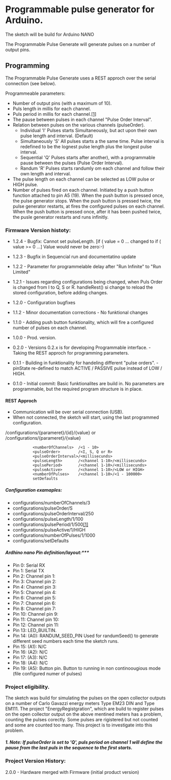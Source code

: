 # Programmable pulse generator for Arduino.
 The sketch will be build for Arduino NANO 

 The Programmable Pulse Generate will generate pulses on a number of output pins.

 ## Programming
 The Programmable Pulse Generate uses a REST approch over the serial connection (see below). 

  Programmeable parameters:
 - Number of output pins (with a maximum of 10).
 - Puls length in millis for each channel.
 - Puls period in millis for each channel.<span id="a1">[[1]](#f1)</span>
 - The pause between pulses in each channel "Pulse Order Interval".
 - Relation between pulses on the various channels (pulseOrder). 
   - Individual     'I' Pulses starts Simultaneously, but act upon their own pulse length and interval. (Default)
   - Simultaneously 'S' All pulses starts a the same time. Pulse interval is redefined to be the lognest pulse length plus the longest pulse interval.
   - Sequential     'Q' Pulses starts after another), with a programmable pause between the pulses (Pulse Order Interval). 
   - Randum         'R' Pulses starts randumly om each channel and follow their own length and interval.
 - The pulse length on each channel can be selected as LOW pulse or HIGH pulse.
 - Number of pulses fired on each channel. Initiated by a push button function attached to pin A5 (19).
   When the push button is pressed once, the pulse generator stops.
   When the push button is pressed twice, the pulse generator restarts, at fires the configured pulses on each channel.
   When the push button is pressed once, after it has been pushed twice, the pusle generator restarts and runs infinitly.
   
 ### **Firmware Version histoty:**
 * 1.2.4 - Bugfix: Cannot set pulseLength. [if ( value = 0 ... changed to  if ( value >= 0 ...] Value would never be zero:-)
 * 1.2.3 - Bugfix in Sequencial run and documentatino update
 * 1.2.2 - Parameter for programmelable delay after "Run Infinite" to "Run Limited"
 * 1.2.1 - Issues regarding configurations being changed, when Puls Order is changed from I to Q, S or R. handleRest() si change to reload the stored configuration, before adding changes.
 * 1.2.0 - Configuration bugfixes
 * 1.1.2 - Minor documentation corrections - No funktional changes

 * 1.1.0 - Adding push button funktionality, which will fire a configured number of pulses on each channel.
 * 1.0.0 - Prod. version.
 * 0.2.0 - Versions 0.2.x is for developing Programmable interface.
         - Taking the REST approch for programming parameters. 
 * 0.1.1 - Building in funktionality for handeling different "pulse orders".
         - pinState re-defined to match ACTIVE / PASSIVE pulse instead of LOW / HIGH.
 * 0.1.0 - Initial commit: Basic funktionalites are build in. No parameters are programmable, but the required program structure is in place.

#### REST Approch
 * Communication will be over serial connection (USB).
 * When not connected, the sketch will start, using the last programmed configuration.

/configurations/{parameret}/{id}/{value} or /configurations/{parameret}/{value} 

                <numberOfChannels>  /<1 - 10> 
                <pulseOrder>        /<I, S, Q or R>
                <pulseOrderInterval>/<millisecunds>
                <pulseLength>       /<channel 1-10>/<millisecunds>
                <pulsePeriod>       /<channel 1-10>/<millisecunds>
                <pulseActive>       /<channel 1-10>/<LOW or HIGH>
                <numberOfPulses>    /<channel 1-10>/<1 - 100000>
                setDefaults

 ##### Configuration examaples:
 * configurations/numberOfChannels/3
 * configurations/pulseOrder/S
 * configurations/pulseOrderInterval/250
 * configurations/pulseLength/1/100
 * configurations/pulsePeriod/1/500<span id="a1">[[1]](#f1)</span>
 * configurations/pulseActive/1/HIGH
 * configurations/numberOfPulses/1/1000
 * configurations/setDefaults
 
 

##### Ardhino nano Pin definition/layout:***
 * Pin  0: Serial RX
 * Pin  1: Serial TX
 * Pin  2: Channel pin 1:
 * Pin  3: Channel pin 2: 
 * Pin  4: Channel pin 3:
 * Pin  5: Channel pin 4:
 * Pin  6: Channel pin 5:
 * Pin  7: Channel pin 6:
 * Pin  8: Channel pin 7:
 * Pin  10: Channel pin 9:
 * Pin  11: Channel pin 10:
 * Pin  12: Channel pin 11:
 * Pin  13: LED_BUILTIN. 
 * Pin  14: (A0): RANDUM_SEED_PIN    Used for randumSeed() to generate different seed numbers each time the sketch runs.
 * Pin  15: (A1): N/C
 * Pin  16: (A2): N/C
 * Pin  17: (A3): N/C
 * Pin  18: (A4): N/C
 * Pin  19: (A5): Button pin. Button to running in non continoougious mode (file configured numer of pulses)


### Project eligibility. 
The sketch was build for simulating the pulses on the open collector outputs on a number of Carlo Gavazzi energy meters Type EM23 DIN and Type EM111.
The project "EnergyRegistgration", which are build to register pulses on the open collector output on the above mentined meters has a problem, counting the pulses corectly. Some pulses are rigistered but not counted and some are counted too many.
This project is to investigate into this problem.

##### 1. <span id="f1"></span>Note: If pulseOrder is set to 'Q', puls period on channel 1 will define the pause from the last puls in the sequence to the first starts. 

### **Project Version History:**
2.0.0 - Hardware merged with Firmware (initial product version)